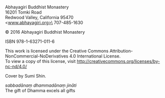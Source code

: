 Abhayagiri Buddhist Monastery\
16201 Tomki Road\
Redwood Valley, California 95470\
<www.abhayagiri.org>\
707-485-1630

© 2016 Abhayagiri Buddhist Monastery

ISBN 978-1-63271-011-6


This work is licensed under the Creative Commons
Attribution-NonCommercial-NoDerivatives 4.0 International License.\
To view a copy of this license, visit
<http://creativecommons.org/licenses/by-nc-nd/4.0/>

Cover by Sumi Shin.

*sabbadānaṃ dhammadānaṃ jināti*\
The gift of Dhamma excels all gifts
